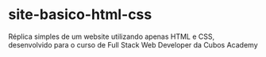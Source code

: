 # site-basico-html-css
Réplica simples de um website utilizando apenas HTML e CSS, desenvolvido para o curso de Full Stack Web Developer da Cubos Academy
